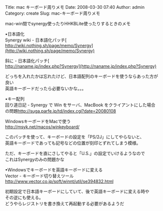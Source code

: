 Title: mac キーボード周りメモ
Date: 2008-03-30 07:40
Author: admin
Category: create
Slug: mac-キーボード周りメモ

mac-win間でsynergy使ったりHHKBLite使ったりするときのメモ

<!--more-->  
•日本語化  
Synergy wiki - 日本語化パッチ[  
http://wiki.nothing.sh/page/memo/Synergy](http://wiki.nothing.sh/page/memo/Synergy)

斜に - 日本語化パッチ[  
http://naname.jp/index.php?Synergy](http://naname.jp/index.php?Synergy)

どっちを入れたかは忘れたけど、日本語配列のキーボードを使うならあった方が良い  
英語キーボードだったら必要ないかな。。。

•キー配列  
回り道日記 - Synergy で Win をサーバ、MacBook
をクライアントにした場合の問題<http://suga.parfe.jp/td/index.cgi?date=20080108>

WindowsキーボードをMacで使う  
<http://msyk.net/macos/winkeyboard/>

このパッチを使って、キーボードの設定を「PS/2J」にしてやらないと、  
英語キーボードであっても記号などの位置が刻印とずれてしまう模様。

ただ、キーボードを直にさしてやると「U.S.」の設定でいけるようなので  
これはSynergyのみの問題かな

•Windowsでキーボードを英語キーボードに変える  
Vector - キーボード切り替えツール  
<http://www.vector.co.jp/soft/winnt/util/se394832.html>

初期設定で日本語キーボードにしていて、後で英語キーボードに変える時や  
その逆にも使える。  
どうやらレジストリを書き換えて再起動する必要があるようだ

